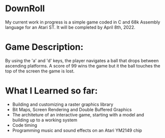 # DownRoll
My current work in progress is a simple game coded in C and 68k Assembly language for an Atari ST. It will be completed by April 8th, 2022.


# Game Description:
By using the 'a' and 'd' keys, the player navigates a ball that drops between ascending platforms. A score of 99 wins the game but it the ball touches the top of the screen the game is lost.

# What I Learned so far:
- Building and customizing a raster graphics library
- Bit Maps, Screen Rendering and Double Buffered Graphics
- The architeture of an interactive game, starting with a model and building up to a working system
- Code timing
- Programming music and sound effects on an Atari YM2149 chip
